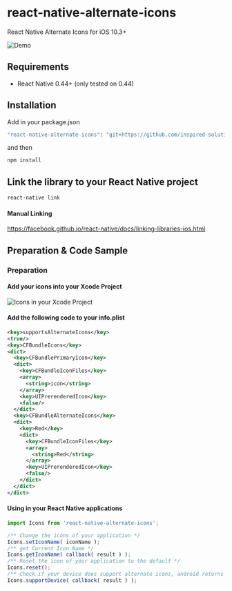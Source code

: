 # react-native-alternate-icons
React Native Alternate Icons for iOS 10.3+

![Demo](http://kamsteegsoftware.nl/react-native-alternate-icons/demo.gif)

## Requirements
* React Native 0.44+ (only tested on 0.44)

## Installation

Add in your package.json

```bash
"react-native-alternate-icons": "git+https://github.com/inspired-solutions/react-native-alternate-icons.git",
```

and then

```bash
npm install
```

## Link the library to your React Native project

```bash
react-native link
```

#### Manual Linking

https://facebook.github.io/react-native/docs/linking-libraries-ios.html

## Preparation & Code Sample

### Preparation

#### Add your icons into your Xcode Project
![Icons in your Xcode Project](http://kamsteegsoftware.nl/react-native-alternate-icons/icons-project.png)

#### Add the following code to your info.plist
```xml
<key>supportsAlternateIcons</key>
<true/>
<key>CFBundleIcons</key>
<dict>
  <key>CFBundlePrimaryIcon</key>
  <dict>
    <key>CFBundleIconFiles</key>
    <array>
      <string>icon</string>
    </array>
    <key>UIPrerenderedIcon</key>
    <false/>
  </dict>
  <key>CFBundleAlternateIcons</key>
  <dict>
    <key>Red</key>
    <dict>
      <key>CFBundleIconFiles</key>
      <array>
        <string>Red</string>
      </array>
      <key>UIPrerenderedIcon</key>
      <false/>
    </dict>
  </dict>
</dict>
```

#### Using in your React Native applications
```javascript
import Icons from 'react-native-alternate-icons';

/** Change the icons of your application */
Icons.setIconName( iconName );
/** get Current Icon Name */
Icons.getIconName( callback( result ) );
/** Reset the icon of your application to the default */
Icons.reset();
/** Check if your device does support alternate icons, android returns always false */
Icons.supportDevice( callback( result ) );
```

